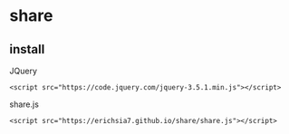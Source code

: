 # share
## install
JQuery
```
<script src="https://code.jquery.com/jquery-3.5.1.min.js"></script>
```
share.js
```
<script src="https://erichsia7.github.io/share/share.js"></script>
```
